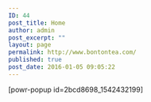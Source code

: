 ```yaml
---
ID: 44
post_title: Home
author: admin
post_excerpt: ""
layout: page
permalink: http://www.bontontea.com/
published: true
post_date: 2016-01-05 09:05:22
---
```

[powr-popup id=2bcd8698_1542432199]